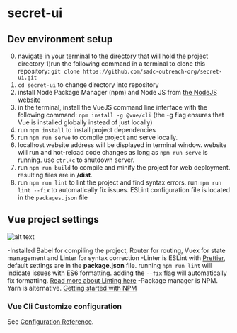 # secret-ui

## Dev environment setup
0) navigate in your terminal to the directory that will hold the project directory
1)run the following command in a terminal to clone this repository: `git clone https://github.com/sadc-outreach-org/secret-ui.git`
2) `cd secret-ui` to change directory into repository
3) install Node Package Manager (npm) and Node JS from [the NodeJS website](https://nodejs.org/en/)
4) in the terminal, install the VueJS command line interface with the following command: `npm install -g @vue/cli` (the -g flag ensures that Vue is installed globally instead of just locally)
5) run `npm install` to install project dependencies
6) run `npm run serve` to compile project and serve locally.
7) localhost website address will be displayed in terminal window. website will run and hot-reload code changes as long as `npm run serve` is running. use `ctrl+c` to shutdown server.
8) run `npm run build` to compile and minify the project for web deployment. resulting files are in **/dist**.
9) run `npm run lint` to lint the project and find syntax errors. run `npm run lint --fix` to automatically fix issues. ESLint configuration file is located in the `packages.json` file

## Vue project settings
![alt text](https://i.imgur.com/PZO4n1t.png "cli setup")

-Installed Babel for compiling the project, Router for routing, Vuex for state management and Linter for syntax correction
-Linter is ESLint with [Prettier](https://www.npmjs.com/package/prettier-eslint), default settings are in the __package.json__ file. running `npm run lint` will indicate issues with ES6 formatting. adding the `--fix` flag will automatically fix formatting. [Read more about Linting here](https://eslint.org/docs/user-guide/getting-started)
-Package manager is NPM. Yarn is alternative. [Getting started with NPM](https://www.sitepoint.com/beginners-guide-node-package-manager/)


### Vue Cli Customize configuration
See [Configuration Reference](https://cli.vuejs.org/config/).
